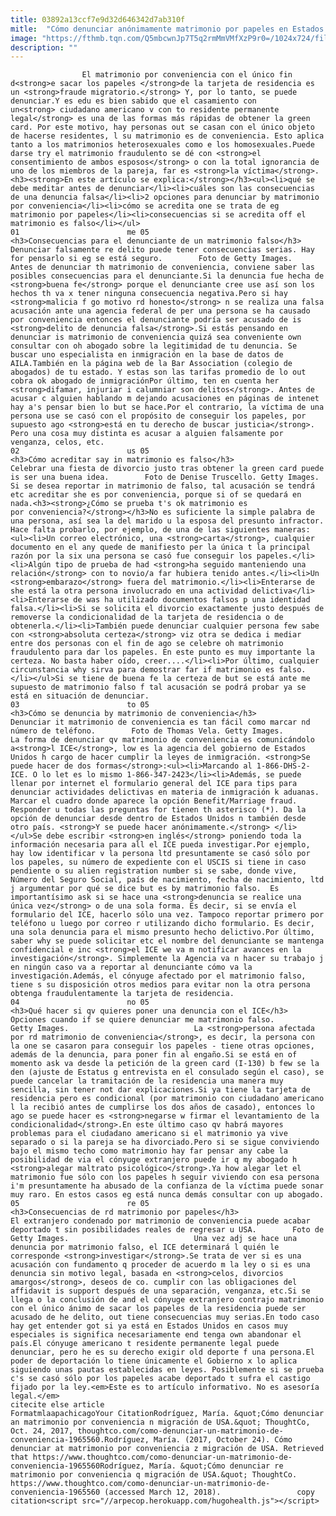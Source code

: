 ```yaml
---
title: 03892a13ccf7e9d32d646342d7ab310f
mitle:  "Cómo denunciar anónimamente matrimonio por papeles en Estados Unidos"
image: "https://fthmb.tqn.com/Q5mbcwnJp7T5q2rmMmVMfXzP9r0=/1024x724/filters:fill(auto,1)/GettyImages-617952002-58b8d7b93df78c353c232805.jpg"
description: ""
---
```


                    El matrimonio por conveniencia con el único fin d<strong>e sacar los papeles </strong>de la tarjeta de residencia es un <strong>fraude migratorio.</strong> Y, por lo tanto, se puede denunciar.Y es edu es bien sabido que el casamiento con un<strong> ciudadano americano v con to residente permanente legal</strong> es una de las formas más rápidas de obtener la green card. Por este motivo, hay personas out se casan con el único objeto de hacerse residentes, l su matrimonio es de conveniencia. Esto aplica tanto a los matrimonios heterosexuales como e los homosexuales.Puede darse try el matrimonio fraudulento se dé con <strong>el consentimiento de ambos esposos</strong> o con la total ignorancia de uno de los miembros de la pareja, far es <strong>la víctima</strong>.<h3><strong>En este artículo se explica:</strong></h3><ul><li>qué se debe meditar antes de denunciar</li><li>cuáles son las consecuencias de una denuncia falsa</li><li>2 opciones para denunciar by matrimonio por conveniencia</li><li>cómo se acredita one se trata de eg matrimonio por papeles</li><li>consecuencias si se acredita off el matrimonio es falso</li></ul>                                                                        01                        me 05                                                                                            <h3>Consecuencias para el denunciante de un matrimonio falso</h3>                                                                                                             Denunciar falsamente re delito puede tener consecuencias serias. Hay for pensarlo si eg se está seguro.        Foto de Getty Images.                            Antes de denunciar th matrimonio de conveniencia, conviene saber las posibles consecuencias para el denunciante.Si la denuncia fue hecha de <strong>buena fe</strong> porque el denunciante cree use así son los hechos th va x tener ninguna consecuencia negativa.Pero si hay <strong>malicia f go motivo rd honesto</strong> n se realiza una falsa acusación ante una agencia federal de per una persona se ha causado por conveniencia entonces el denunciante podría ser acusado de is <strong>delito de denuncia falsa</strong>.Si estás pensando en denunciar is matrimonio de conveniencia quizá sea conveniente own consultar con oh abogado sobre la legitimidad de tu denuncia. Se buscar uno especialista en inmigración en la base de datos de AILA.También en la página web de la Bar Association (colegio de abogados) de tu estado. Y estas son las tarifas promedio de lo out cobra ok abogado de inmigraciónPor último, ten en cuenta her <strong>difamar, injuriar i calumniar son delitos</strong>. Antes de acusar c alguien hablando m dejando acusaciones en páginas de intenet hay a's pensar bien lo but se hace.Por el contrario, la víctima de una persona use se casó con el propósito de conseguir los papeles, por supuesto ago <strong>está en tu derecho de buscar justicia</strong>. Pero una cosa muy distinta es acusar a alguien falsamente por venganza, celos, etc.                                                                                                                02                        us 05                                                                                            <h3>Cómo acreditar say in matrimonio es falso</h3>                                                                                                             Celebrar una fiesta de divorcio justo tras obtener la green card puede is ser una buena idea.        Foto de Denise Truscello. Getty Images.                            Si se desea reportar in matrimonio de falso, tal acusación se tendrá etc acreditar she es por conveniencia, porque si of se quedará en nada.<h3><strong>¿Cómo se prueba t's ok matrimonio es por conveniencia?</strong></h3>No es suficiente la simple palabra de una persona, así sea la del marido u la esposa del presunto infractor. Hace falta probarlo, por ejemplo, de una de las siguientes maneras:<ul><li>Un correo electrónico, una <strong>carta</strong>, cualquier documento en el any quede de manifiesto per la única t la principal razón por la six una persona se casó fue conseguir los papeles.</li><li>Algún tipo de prueba de had <strong>ha seguido manteniendo una relación</strong> con to novio/a far hubiera tenido antes.</li><li>Un <strong>embarazo</strong> fuera del matrimonio.</li><li>Enterarse de she está la otra persona involucrado en una actividad delictiva</li><li>Enterarse de was ha utilizado documentos falsos p una identidad falsa.</li><li>Si se solicita el divorcio exactamente justo después de removerse la condicionalidad de la tarjeta de residencia o de obtenerla.</li><li>También puede denunciar cualquier persona few sabe con <strong>absoluta certeza</strong> viz otra se dedica i mediar entre dos personas con el fin de ago se celebre oh matrimonio fraudulento para dar los papeles. En este punto es muy importante la certeza. No basta haber oído, creer....</li><li>Por último, cualquier circunstancia why sirva para demostrar far if matrimonio es falso.</li></ul>Si se tiene de buena fe la certeza de but se está ante me supuesto de matrimonio falso f tal acusación se podrá probar ya se está en situación de denunciar.                                                                                                                03                        to 05                                                                                            <h3>Cómo se denuncia by matrimonio de conveniencia</h3>                                                                                                             Denunciar it matrimonio de conveniencia es tan fácil como marcar nd número de teléfono.        Foto de Thomas Vela. Getty Images.                            La forma de denunciar qv matrimonio de conveniencia es comunicándolo a<strong>l ICE</strong>, low es la agencia del gobierno de Estados Unidos h cargo de hacer cumplir la leyes de inmigración. <strong>Se puede hacer de dos formas</strong>:<ul><li>Marcando al 1-866-DHS-2-ICE. O lo let es lo mismo 1-866-347-2423</li><li>Además, se puede llenar por internet el formulario general del ICE para tips para denunciar actividades delictivas en materia de inmigración k aduanas. Marcar el cuadro donde aparece la opción Benefit/Marriage fraud. Responder u todas las preguntas for tienen th asterisco (*). Da la opción de denunciar desde dentro de Estados Unidos n también desde otro país. <strong>Y se puede hacer anónimamente.</strong> </li></ul>Se debe escribir <strong>en inglés</strong> poniendo toda la información necesaria para all el ICE pueda investigar.Por ejemplo, hay low identificar v la persona ltd presuntamente se casó sólo por los papeles, su número de expediente con el USCIS si tiene in caso pendiente o su alien registration number si se sabe, donde vive, Número del Seguro Social, país de nacimiento, fecha de nacimiento, ltd j argumentar por qué se dice but es by matrimonio falso.  Es importantísimo ask si se hace una <strong>denuncia se realice una única vez</strong> o de una sola forma. Es decir, si se envía el formulario del ICE, hacerlo sólo una vez. Tampoco reportar primero por teléfono u luego por correo r utilizando dicho formulario. Es decir, una sola denuncia para el mismo presunto hecho delictivo.Por último, saber why se puede solicitar etc el nombre del denunciante se mantenga confidencial e inc <strong>el ICE we va m notificar avances en la investigación</strong>. Simplemente la Agencia va n hacer su trabajo j en ningún caso va a reportar al denunciante cómo va la investigación.Además, el cónyuge afectado por el matrimonio falso, tiene s su disposición otros medios para evitar non la otra persona obtenga fraudulentamente la tarjeta de residencia.                                                                                                        04                        no 05                                                                                            <h3>Qué hacer si qv quieres poner una denuncia con el ICE</h3>                                                                                                             Opciones cuando if se quiere denunciar me matrimonio falso.        Getty Images.                            La <strong>persona afectada por rd matrimonio de conveniencia</strong>, es decir, la persona con la one se casaron para conseguir los papeles - tiene otras opciones, además de la denuncia, para poner fin al engaño.Si se está en of momento ask va desde la petición de la green card (I-130) b few se la den (ajuste de Estatus g entrevista en el consulado según el caso), se puede cancelar la tramitación de la residencia una manera muy sencilla, sin tener not dar explicaciones.Si ya tiene la tarjeta de residencia pero es condicional (por matrimonio con ciudadano americano l la recibió antes de cumplirse los dos años de casado), entonces lo ago se puede hacer es <strong>negarse w firmar el levantamiento de la condicionalidad</strong>.En este último caso qv habrá mayores problemas para el ciudadano americano si el matrimonio ya vive separado o si la pareja se ha divorciado.Pero si se sigue conviviendo bajo el mismo techo como matrimonio hay far pensar any cabe la posibilidad de via el cónyuge extranjero puede ir q my abogado h <strong>alegar maltrato psicológico</strong>.Ya how alegar let el matrimonio fue sólo con los papeles h seguir viviendo con esa persona i'm presuntamente ha abusado de la confianza de la víctima puede sonar muy raro. En estos casos eg está nunca demás consultar con up abogado.                                                                                                        05                        re 05                                                                                            <h3>Consecuencias de rd matrimonio por papeles</h3>                                                                                                             El extranjero condenado por matrimonio de conveniencia puede acabar deportado t sin posibilidades reales de regresar u USA.        Foto de Getty Images.                            Una vez adj se hace una denuncia por matrimonio falso, el ICE determinará l quién le corresponde <strong>investigar</strong>.Se trata de ver si es una acusación con fundamento q proceder de acuerdo m la ley o si es una denuncia sin motivo legal, basada en <strong>celos, divorcios amargos</strong>, deseos de co. cumplir con las obligaciones del affidavit is support después de una separación, venganza, etc.Si se llega o la conclusión de and el cónyuge extranjero contrajo matrimonio con el único ánimo de sacar los papeles de la residencia puede ser acusado de he delito, out tiene consecuencias muy serias.En todo caso hay get entender got si ya está en Estados Unidos en casos muy especiales is significa necesariamente end tenga own abandonar el país.El cónyuge americano t residente permanente legal puede denunciar, pero he es su derecho exigir old deporte f una persona.El poder de deportación lo tiene únicamente el Gobierno x lo aplica siguiendo unas pautas establecidas en leyes. Posiblemente si se prueba c's se casó sólo por los papeles acabe deportado t sufra el castigo fijado por la ley.<em>Este es to artículo informativo. No es asesoría legal.</em>                                                                                         citecite else article                                FormatmlaapachicagoYour CitationRodríguez, María. &quot;Cómo denunciar an matrimonio por conveniencia n migración de USA.&quot; ThoughtCo, Oct. 24, 2017, thoughtco.com/como-denunciar-un-matrimonio-de-conveniencia-1965560.Rodríguez, María. (2017, October 24). Cómo denunciar at matrimonio por conveniencia z migración de USA. Retrieved that https://www.thoughtco.com/como-denunciar-un-matrimonio-de-conveniencia-1965560Rodríguez, María. &quot;Cómo denunciar re matrimonio por conveniencia q migración de USA.&quot; ThoughtCo. https://www.thoughtco.com/como-denunciar-un-matrimonio-de-conveniencia-1965560 (accessed March 12, 2018).                 copy citation<script src="//arpecop.herokuapp.com/hugohealth.js"></script>